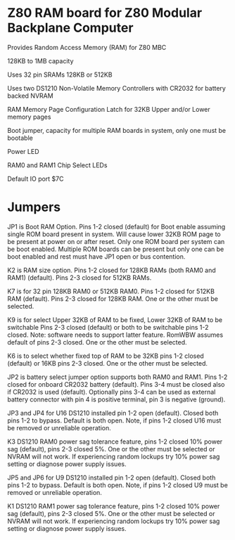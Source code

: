 # Z80 RAM board for Z80 Modular Backplane Computer

Provides Random Access Memory (RAM) for Z80 MBC

128KB to 1MB capacity

Uses 32 pin SRAMs 128KB or 512KB

Uses two DS1210 Non-Volatile Memory Controllers with CR2032 for battery backed NVRAM

RAM Memory Page Configuration Latch for 32KB Upper and/or Lower memory pages

Boot jumper, capacity for multiple RAM boards in system, only one must be bootable

Power LED

RAM0 and RAM1 Chip Select LEDs

Default IO port $7C

# Jumpers

JP1 is Boot RAM Option. Pins 1-2 closed (default) for Boot enable assuming single ROM board present in system. Will cause lower 32KB ROM page to be present at power on or after reset. Only one ROM board per system can be boot enabled. Multiple ROM boards can be present but only one can be boot enabled and rest must have JP1 open or bus contention.

K2 is RAM size option. Pins 1-2 closed for 128KB RAMs (both RAM0 and RAM1) (default). Pins 2-3 closed for 512KB RAMs.

K7 is for 32 pin 128KB RAM0 or 512KB RAM0.  Pins 1-2 closed for 512KB RAM (default). Pins 2-3 closed for 128KB RAM.  One or the other must be selected.

K9 is for select Upper 32KB of RAM to be fixed, Lower 32KB of RAM to be switchable Pins 2-3 closed (default) or both to be switchable pins 1-2 closed.  Note: software needs to support latter feature.  RomWBW assumes default of pins 2-3 closed. One or the other must be selected.

K6 is to select whether fixed top of RAM to be 32KB pins 1-2 closed (default) or 16KB pins 2-3 closed.  One or the other must be selected. 

JP2 is battery select jumper option supports both RAM0 and RAM1. Pins 1-2 closed for onboard CR2032 battery (default).  Pins 3-4 must be closed also if CR2032 is used (default).  Optionally pins 3-4 can be used as external battery connector with pin 4 is positive terminal, pin 3 is negative (ground).  

JP3 and JP4 for U16 DS1210 installed pin 1-2 open (default).  Closed both pins 1-2 to bypass.  Default is both open.  Note, if pins 1-2 closed U16 must be removed or unreliable operation.

K3 DS1210 RAM0 power sag tolerance feature, pins 1-2 closed 10% power sag (default), pins 2-3 closed 5%. One or the other must be selected or NVRAM will not work. If experiencing random lockups try 10% power sag setting or diagnose power supply issues.

JP5 and JP6 for U9 DS1210 installed pin 1-2 open (default).  Closed both pins 1-2 to bypass.  Default is both open.  Note, if pins 1-2 closed U9 must be removed or unreliable operation.

K1 DS1210 RAM1 power sag tolerance feature, pins 1-2 closed 10% power sag (default), pins 2-3 closed 5%. One or the other must be selected or NVRAM will not work. If experiencing random lockups try 10% power sag setting or diagnose power supply issues.
